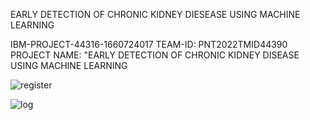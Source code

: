 EARLY DETECTION OF CHRONIC KIDNEY DIESEASE USING MACHINE LEARNING

IBM-PROJECT-44316-1660724017
TEAM-ID: PNT2022TMID44390
PROJECT NAME: "EARLY DETECTION OF CHRONIC KIDNEY DISEASE USING MACHINE LEARNING


![register](https://user-images.githubusercontent.com/100985219/201517461-d27a9488-a5cd-4c32-9b55-20b060ae25cc.jpg)

![log](https://user-images.githubusercontent.com/100985219/201517457-ef3dbeb2-592e-479a-809a-ae8461b2e1bd.jpg)

